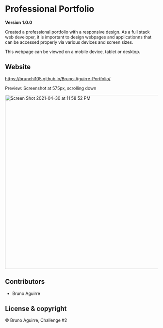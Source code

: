 # Professional Portfolio

**Version 1.0.0**

Created a professional portfolio with a responsive design. As a full stack web developer, it is important to design webpages and applicationns that can be accessed properly via various devices and screen sizes.

This webpage can be viewed on a mobile device, tablet or desktop. 

## Website
https://brunchi105.github.io/Bruno-Aguirre-Portfolio/ 

Preview: Screenshot at 575px, scrolling down

<img width="572" alt="Screen Shot 2021-04-30 at 11 58 52 PM" src="https://user-images.githubusercontent.com/82074017/116774363-fe71c680-aa10-11eb-9c25-05df2b5d8b8f.png">

## Contributors

- Bruno Aguirre

## License & copyright

© Bruno Aguirre, Challenge #2